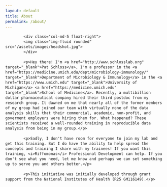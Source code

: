 ```yaml
---
layout: default
title: About
permalink: /about/
---
```


<div class='index'>

			<div class="col-md-5 float-right">
	        <img class="img-fluid rounded" src="/assets/images/headshot.jpg">
			</div>

			<p>Hey there! I'm <a href="http://www.schlosslab.org" target="_blank">Pat Schloss</a>, I'm a professor in the <a href="https://medicine.umich.edu/dept/microbiology-immunology/" target="_blank">Department of Microbiology & Immunology</a> in the <a href="https://www.umich.edu" target="_blank">University of Michigan</a> <a href="https://medicine.umich.edu" target="_blank">School of Medicine</a>. Recently, a multibillion dollar pharmaceutical company hired their third postdoc from my research group. It dawned on me that nearly all of the former members of my group had joined our team with virtually none of the data analysis skills that their commercial, academic, non-profit, and goverment employers were hiring them for. What happened? These scientists received a well-rounded training in reproducible data analysis from being in my group.</p>

			<p>Sadly, I don't have room for everyone to join my lab and get this training. But I do have the ability to help spread the concepts and training I share with my trainees! If you want this training, <i>Riffomonas</i> Professional Development can help. If you don't see what you need, let me know and perhaps we can set something up to serve you and others better.</p>

			<p>This initiative was initially developed through grant support from the National Institutes of Health (R25 GM116149).</p>
</div>
